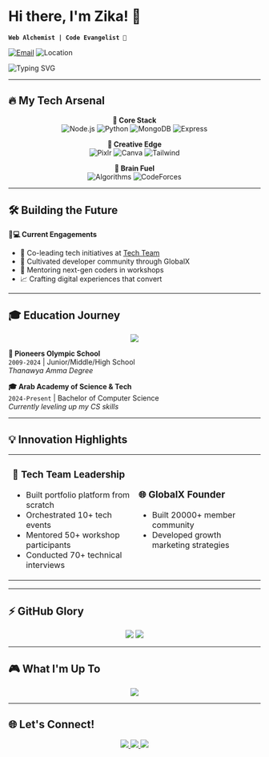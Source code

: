 # Hi there, I'm Zika! 👋
**`Web Alchemist | Code Evangelist 🚀`**

[![Email](https://img.shields.io/badge/-self.wessam66@gmail.com-c14438?style=flat&logo=Gmail&logoColor=white)](mailto:self.wessam66@gmail.com)
![Location](https://img.shields.io/badge/%E2%9C%88%EF%B8%8F-Alexandria,%20Egypt-0d9c9e)

<p align="left">
  <img src="https://readme-typing-svg.demolab.com?font=Fira+Code&pause=1000&color=22D3E6&width=435&lines=Turning+Coffee+Into+Code+Since+2016;Web+Developer;Software+Developer;Tech+Community+Builder;Forever+Learning+Mode+%F0%9F%93%9A" alt="Typing SVG" />
</p>

---

## 🔥 My Tech Arsenal

<div align="center">
  
**🚀 Core Stack**  
![Node.js](https://img.shields.io/badge/-Node.js-339933?logo=node.js&logoColor=white)
![Python](https://img.shields.io/badge/-Python-3776AB?logo=python&logoColor=white)
![MongoDB](https://img.shields.io/badge/-MongoDB-47A248?logo=mongodb&logoColor=white)
![Express](https://img.shields.io/badge/Express-000000?logo=express&logoColor=white)

**🎨 Creative Edge**  
![Pixlr](https://img.shields.io/badge/-Pixlr-FF0000?logo=pixlr&logoColor=white)
![Canva](https://img.shields.io/badge/-Canva-00C4CC?logo=canva&logoColor=white)
![Tailwind](https://img.shields.io/badge/-Tailwind-06B6D4?logo=tailwind-css&logoColor=white)

**🧠 Brain Fuel**  
![Algorithms](https://img.shields.io/badge/-LeetCode-FFA116?logo=leetcode&logoColor=white)
![CodeForces](https://img.shields.io/badge/-CodeForces-1F8ACB?logo=codeforces&logoColor=white)

</div>

---

## 🛠️ Building the Future

**👨💻 Current Engagements**
- 🔭 Co-leading tech initiatives at [Tech Team](https://tech-team.live)
- 🌱 Cultivated developer community through GlobalX
- 🚀 Mentoring next-gen coders in workshops
- 📈 Crafting digital experiences that convert

---

## 🎓 Education Journey

<p align="center">
  <img src="https://img.shields.io/badge/📚-Academic_Timeline-9cf?style=for-the-badge">
</p>

**🏫 Pioneers Olympic School**  
`2009-2024` | Junior/Middle/High School  
*Thanawya Amma Degree*

**🎓 Arab Academy of Science & Tech**  
`2024-Present` | Bachelor of Computer Science  
*Currently leveling up my CS skills*

---

## 💡 Innovation Highlights

<table>
  <tr>
    <td width="50%">
      <h3>🚩 Tech Team Leadership</h3>
      <ul>
        <li>Built portfolio platform from scratch</li>
        <li>Orchestrated 10+ tech events</li>
        <li>Mentored 50+ workshop participants</li>
        <li>Conducted 70+ technical interviews</li>
      </ul>
    </td>
    <td width="50%">
      <h3>🌐 GlobalX Founder</h3>
      <ul>
        <li>Built 20000+ member community</li>
        <li>Developed growth marketing strategies</li>
      </ul>
    </td>
  </tr>
</table>

---

## ⚡ GitHub Glory

<!-- GitHub Stats -->
<div align="center">
  <img src="https://github-readme-stats.vercel.app/api?username=ZikaCodez&show_icons=true&theme=radical&hide_border=true">
  <img src="https://github-readme-stats.vercel.app/api/top-langs/?username=ZikaCodez&theme=nightowl&hide_border=true">
</div>

---

## 🎮 What I'm Up To

<!-- Discord Status -->
<p align="center">
  <a href="https://discord.com/users/510736807999307786">
    <img src="https://lanyard-profile-readme.vercel.app/api/510736807999307786?theme=dark&animated=true&hideDiscrim=true&borderRadius=10px">
  </a>
</p>

---

## 🌐 Let's Connect!

<p align="center">
  <a href="https://discord.com/users/510736807999307786" target="_blank">
    <img src="https://img.shields.io/badge/Discord-5865F2?style=for-the-badge&logo=discord&logoColor=white">
  </a>
  <a href="https://linkedin.com/in/zikacodez" target="_blank">
    <img src="https://img.shields.io/badge/LinkedIn-0077B5?style=for-the-badge&logo=linkedin&logoColor=white">
  </a>
  <a href="https://instagram.com/666seif" target="_blank">
    <img src="https://img.shields.io/badge/Instagram-E4405F?style=for-the-badge&logo=instagram&logoColor=white">
  </a>
</p>
